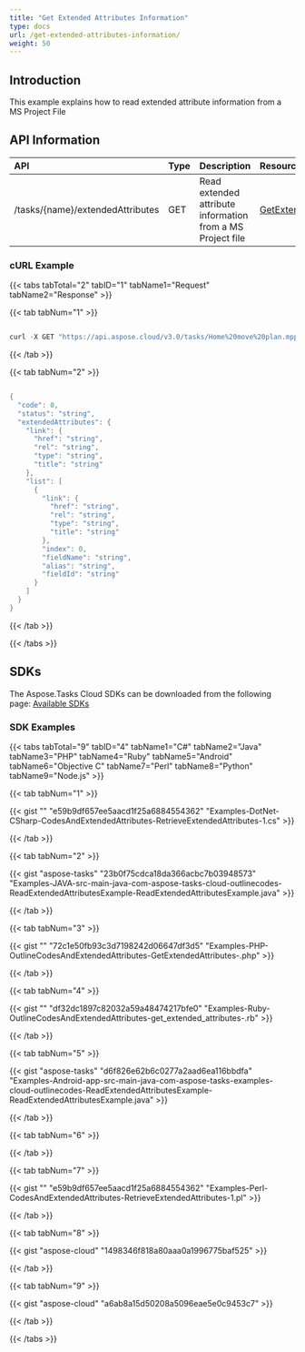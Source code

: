 ```yaml
---
title: "Get Extended Attributes Information"
type: docs
url: /get-extended-attributes-information/
weight: 50
---
```


## **Introduction**
This example explains how to read extended attribute information from a MS Project File
## **API Information**

|**API**|**Type**|**Description**|**Resource Link**|
| :- | :- | :- | :- |
|/tasks/{name}/extendedAttributes|GET|Read extended attribute information from a MS Project file|[GetExtendedAttributes](https://apireference.aspose.cloud/tasks/#/TasksExtendedAttributes/GetExtendedAttributes)|
### **cURL Example**
{{< tabs tabTotal="2" tabID="1" tabName1="Request" tabName2="Response" >}}

{{< tab tabNum="1" >}}

```java

curl -X GET "https://api.aspose.cloud/v3.0/tasks/Home%20move%20plan.mpp/extendedAttributes" -H "accept: application/json" 

```

{{< /tab >}}

{{< tab tabNum="2" >}}

```java

{
  "code": 0,
  "status": "string",
  "extendedAttributes": {
    "link": {
      "href": "string",
      "rel": "string",
      "type": "string",
      "title": "string"
    },
    "list": [
      {
        "link": {
          "href": "string",
          "rel": "string",
          "type": "string",
          "title": "string"
        },
        "index": 0,
        "fieldName": "string",
        "alias": "string",
        "fieldId": "string"
      }
    ]
  }
}

```

{{< /tab >}}

{{< /tabs >}}
## **SDKs**
The Aspose.Tasks Cloud SDKs can be downloaded from the following page: [Available SDKs](/available-sdks/)
### **SDK Examples**
{{< tabs tabTotal="9" tabID="4" tabName1="C#" tabName2="Java" tabName3="PHP" tabName4="Ruby" tabName5="Android" tabName6="Objective C" tabName7="Perl" tabName8="Python" tabName9="Node.js" >}}

{{< tab tabNum="1" >}}

{{< gist "" "e59b9df657ee5aacd1f25a6884554362" "Examples-DotNet-CSharp-CodesAndExtendedAttributes-RetrieveExtendedAttributes-1.cs" >}}

{{< /tab >}}

{{< tab tabNum="2" >}}

{{< gist "aspose-tasks" "23b0f75cdca18da366acbc7b03948573" "Examples-JAVA-src-main-java-com-aspose-tasks-cloud-outlinecodes-ReadExtendedAttributesExample-ReadExtendedAttributesExample.java" >}}



{{< /tab >}}

{{< tab tabNum="3" >}}

{{< gist "" "72c1e50fb93c3d7198242d06647df3d5" "Examples-PHP-OutlineCodesAndExtendedAttributes-GetExtendedAttributes-.php" >}}

{{< /tab >}}

{{< tab tabNum="4" >}}

{{< gist "" "df32dc1897c82032a59a48474217bfe0" "Examples-Ruby-OutlineCodesAndExtendedAttributes-get_extended_attributes-.rb" >}}

{{< /tab >}}

{{< tab tabNum="5" >}}

{{< gist "aspose-tasks" "d6f826e62b6c0277a2aad6ea116bbdfa" "Examples-Android-app-src-main-java-com-aspose-tasks-examples-cloud-outlinecodes-ReadExtendedAttributesExample-ReadExtendedAttributesExample.java" >}}

{{< /tab >}}

{{< tab tabNum="6" >}}

{{< /tab >}}

{{< tab tabNum="7" >}}

{{< gist "" "e59b9df657ee5aacd1f25a6884554362" "Examples-Perl-CodesAndExtendedAttributes-RetrieveExtendedAttributes-1.pl" >}}

{{< /tab >}}

{{< tab tabNum="8" >}}

{{< gist "aspose-cloud" "1498346f818a80aaa0a1996775baf525" >}}

{{< /tab >}}

{{< tab tabNum="9" >}}

{{< gist "aspose-cloud" "a6ab8a15d50208a5096eae5e0c9453c7" >}}

{{< /tab >}}

{{< /tabs >}}
